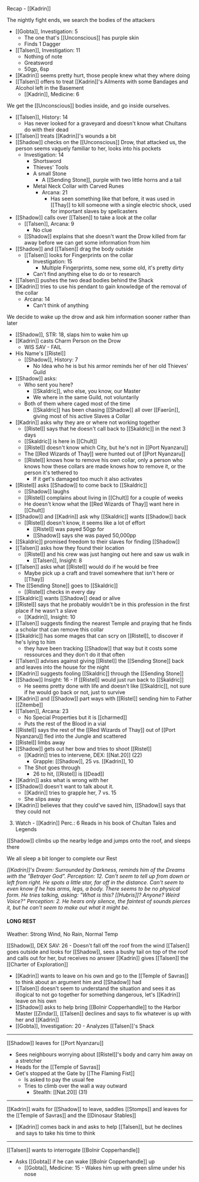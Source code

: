 Recap - [[Kadrin]]

The nightly fight ends, we search the bodies of the attackers
- [[Gobta]], Investigation: 5
	- The one that's [[Unconscious]] has purple skin
	- Finds 1 Dagger
- [[Talsen]], Investigation: 11
	- Nothing of note
	- Greatsword
	- 50gp, 6sp
- [[Kadrin]] seems pretty hurt, those people knew what they where doing
- [[Talsen]] offers to treat [[Kadrin]]'s Ailments with some Bandages and Alcohol left in the Basement
	- [[Kadrin]], Medicine: 6

We get the [[Unconscious]] bodies inside, and go inside ourselves.
- [[Talsen]], History: 14
	- Has never looked for a graveyard and doesn't know what Chultans do with their dead
- [[Talsen]] treats [[Kadrin]]'s wounds a bit
- [[Shadow]] checks on the [[Unconscious]] Drow, that attacked us, the person seems vaguely familiar to her, looks into his pockets
	- Investigation: 14
		- Shortsword
		- Thieves' Tools
		- A small Stone
			- A [[Sending Stone]], purple with two little horns and a tail
		- Metal Neck Collar with Carved Runes
			- Arcana: 21
				- Has seen something like that before, it was used in [[Thay]] to kill someone with a single electric shock, used for important slaves by spellcasters
- [[Shadow]] calls over [[Talsen]] to take a look at the collar
	- [[Talsen]], Arcana: 9
		- No clue
	- [[Shadow]] explains that she doesn't want the Drow killed from far away before we can get some information from him
- [[Shadow]] and [[Talsen]] drag the body outside
	- [[Talsen]] looks for Fingerprints on the collar
		- Investigation: 15
			- Multiple Fingerprints, some new, some old, it's pretty dirty
		- Can't find anything else to do or to research
- [[Talsen]] pushes the two dead bodies behind the Shack
- [[Kadrin]] tries to use his pendant to gain knowledge of the removal of the collar
	- Arcana: 14
		- Can't think of anything

We decide to wake up the drow and ask him information sooner rather than later
- [[Shadow]], STR: 18, slaps him to wake him up
- [[Kadrin]] casts Charm Person on the Drow
	- WIS SAV - FAIL
- His Name's [[Ristel]]
	- [[Shadow]], History: 7
		- No Idea who he is but his armor reminds her of her old Thieves' Guild
- [[Shadow]] asks:
	- Who sent you here?
		- [[Skaldric]], who else, you know, our Master
		- We where in the same Guild, not voluntarily
	- Both of them where caged most of the time
		- [[Skaldric]] has been chasing [[Shadow]] all over [[Faerûn]], giving most of his active Slaves a Collar
- [[Kadrin]] asks why they are or where not working together
	- [[Ristel]] says that he doesn't call back to [[Skaldric]] in the next 3 days
	- [[Skaldric]] is here in [[Chult]]
	- [[Ristel]] doesn't know which City, but he's not in [[Port Nyanzaru]]
	- The [[Red Wizards of Thay]] were hunted out of [[Port Nyanzaru]]
	- [[Ristel]] knows how to remove his own collar, only a person who knows how these collars are made knows how to remove it, or the person it's tethered to
		- If it get's damaged too much it also activates
- [[Ristel]] asks [[Shadow]] to come back to [[Skaldric]]
	- [[Shadow]] laughs
	- [[Ristel]] complains about living in [[Chult]] for a couple of weeks
	- He doesn't know what the [[Red Wizards of Thay]] want here in [[Chult]]
- [[Shadow]] and [[Kadrin]] ask why [[Skaldric]] wants [[Shadow]] back
	- [[Ristel]] doesn't know, it seems like a lot of effort
		- [[Ristel]] was payed 50gp for 
		- [[Shadow]] says she was payed 50,000pp
- [[Skaldric]] promised freedom to their slaves for finding [[Shadow]]
- [[Talsen]] asks how they found their location
	- [[Ristel]] and his crew was just hanging out here and saw us walk in
		- [[Talsen]], Insight: 8
- [[Talsen]] asks what [[Ristel]] would do if he would be free
	- Maybe pick up a craft and travel somewhere that isn't here or [[Thay]]
- The [[Sending Stone]] goes to [[Skaldric]]
	- [[Ristel]] checks in every day
- [[Skaldric]] wants [[Shadow]] dead or alive
- [[Ristel]] says that he probably wouldn't be in this profession in the first place if he wasn't a slave
	- [[Kadrin]], Insight: 10
- [[Talsen]] suggests finding the nearest Temple and praying that he finds a scholar that can remove this collar
- [[Skaldric]] has some mages that can scry on [[Ristel]], to discover if he's lying to him
	- they have been tracking [[Shadow]] that way but it costs some ressources and they don't do it that often
- [[Talsen]] advises against giving [[Ristel]] the [[Sending Stone]] back and leaves into the house for the night
- [[Kadrin]] suggests fooling [[Skaldric]] through the [[Sending Stone]]
- [[Shadow]] Insight: 16 - If [[Ristel]] would just run back to [[Skaldric]]
	- He seems pretty done with life and doesn't like [[Skaldric]], not sure if he would go back or not, just to survive
- [[Kadrin]] and [[Shadow]] part ways with [[Ristel]] sending him to Father [[Zitembe]]
- [[Talsen]], Arcana: 23
	- No Special Properties but it is [[charmed]]
	- Puts the rest of the Blood in a vial
- [[Ristel]] says the rest of the [[Red Wizards of Thay]] out of [[Port Nyanzaru]] fled into the Jungle and scattered
- [[Ristel]] limbs away
- [[Shadow]] gets out her bow and tries to shoot [[Ristel]]
	- [[Kadrin]] tries to intervene, DEX: [[Nat.20]] (22)
		- Grapple: [[Shadow]], 25 vs. [[Kadrin]], 10
	- The Shot goes through
		- 26 to hit, [[Ristel]] is [[Dead]]
- [[Kadrin]] asks what is wrong with her
- [[Shadow]] doesn't want to talk about it.
	- [[Kadrin]] tries to grapple her, 7 vs. 15
	- She slips away
- [[Kadrin]] believes that they could've saved him, [[Shadow]] says that they could not

3. Watch -  [[Kadrin]]
Perc.: 6
Reads in his book of Chultan Tales and Legends

[[Shadow]] climbs up the nearby ledge and jumps onto the roof, and sleeps there

We all sleep a bit longer to complete our Rest

_[[Kadrin]]'s Dream:
Surrounded by Darkness, reminds him of the Dreams with the "Betrayer God".
Perception: 12. 
Can't seem to tell up from down or left from right.
He spots a little star, far off in the distance.
Can't seem to even know if he has arms, legs, a body. There seems to be no physical form.
He tries talking, asking: "What is this? [[Hubris]]? Anyone? Weird Voice?"
Perception: 2.
He hears only silence, the faintest of sounds pierces it, but he can't seem to make out what it might be._

#### LONG REST
Weather: Strong Wind, No Rain, Normal Temp

[[Shadow]], DEX SAV: 26 - Doesn't fall off the roof from the wind
[[Talsen]] goes outside and looks for [[Shadow]], sees a bushy tail on top of the roof and calls out for her, but receives no answer
[[Kadrin]] gives [[Talsen]] the [[Charter of Exploration]]
- [[Kadrin]] wants to leave on his own and go to the [[Temple of Savras]] to think about an argument him and [[Shadow]] had
- [[Talsen]] doesn't seem to understand the situation and sees it as illogical to not go together for something dangerous, let's [[Kadrin]] leave on his own
- [[Shadow]] asks to help bring [[Bolnir Copperhandle]] to the Harbor Master [[Zindar]], [[Talsen]] declines and says to fix whatever is up with her and [[Kadrin]]
- [[Gobta]], Investigation: 20 - Analyzes [[Talsen]]'s Shack

---
[[Shadow]] leaves for [[Port Nyanzaru]]
- Sees neighbours worrying about [[Ristel]]'s body and carry him away on a stretcher
- Heads for the [[Temple of Savras]]
- Get's stopped at the Gate by [[The Flaming Fist]]
	- Is asked to pay the usual fee
	- Tries to climb over the wall a way outward
		- Stealth: [[Nat.20]] (31)
---
[[Kadrin]] waits for [[Shadow]] to leave, saddles [[Stomps]] and leaves for the [[Temple of Savras]] and the [[Dinosaur Stables]]
- [[Kadrin]] comes back in and asks to help [[Talsen]], but he declines and says to take his time to think

---
[[Talsen]] wants to interrogate [[Bolnir Copperhandle]]
- Asks [[Gobta]] if he can wake [[Bolnir Copperhandle]] up
	- [[Gobta]], Medicine: 15 - Wakes him up with green slime under his nose